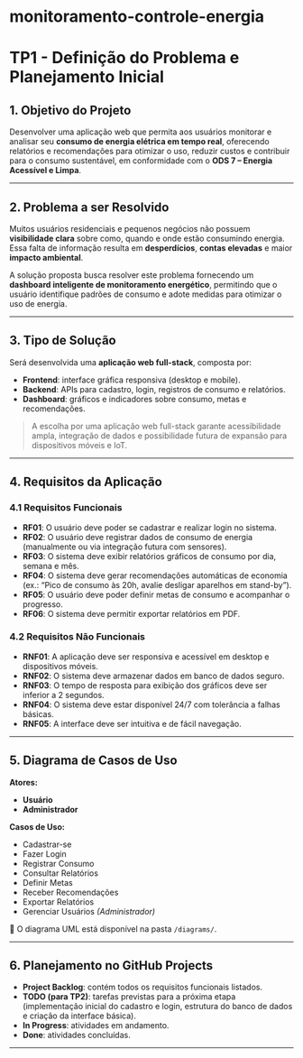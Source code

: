 # monitoramento-controle-energia
# TP1 - Definição do Problema e Planejamento Inicial

## 1. Objetivo do Projeto
Desenvolver uma aplicação web que permita aos usuários monitorar e analisar seu **consumo de energia elétrica em tempo real**, oferecendo relatórios e recomendações para otimizar o uso, reduzir custos e contribuir para o consumo sustentável, em conformidade com o **ODS 7 – Energia Acessível e Limpa**.

---

## 2. Problema a ser Resolvido
Muitos usuários residenciais e pequenos negócios não possuem **visibilidade clara** sobre como, quando e onde estão consumindo energia.  
Essa falta de informação resulta em **desperdícios**, **contas elevadas** e maior **impacto ambiental**.  

A solução proposta busca resolver este problema fornecendo um **dashboard inteligente de monitoramento energético**, permitindo que o usuário identifique padrões de consumo e adote medidas para otimizar o uso de energia.

---

## 3. Tipo de Solução
Será desenvolvida uma **aplicação web full-stack**, composta por:
- **Frontend**: interface gráfica responsiva (desktop e mobile).  
- **Backend**: APIs para cadastro, login, registros de consumo e relatórios.  
- **Dashboard**: gráficos e indicadores sobre consumo, metas e recomendações.  

> A escolha por uma aplicação web full-stack garante acessibilidade ampla, integração de dados e possibilidade futura de expansão para dispositivos móveis e IoT.

---

## 4. Requisitos da Aplicação

### 4.1 Requisitos Funcionais
- **RF01**: O usuário deve poder se cadastrar e realizar login no sistema.  
- **RF02**: O usuário deve registrar dados de consumo de energia (manualmente ou via integração futura com sensores).  
- **RF03**: O sistema deve exibir relatórios gráficos de consumo por dia, semana e mês.  
- **RF04**: O sistema deve gerar recomendações automáticas de economia (ex.: “Pico de consumo às 20h, avalie desligar aparelhos em stand-by”).  
- **RF05**: O usuário deve poder definir metas de consumo e acompanhar o progresso.  
- **RF06**: O sistema deve permitir exportar relatórios em PDF.  

### 4.2 Requisitos Não Funcionais
- **RNF01**: A aplicação deve ser responsiva e acessível em desktop e dispositivos móveis.  
- **RNF02**: O sistema deve armazenar dados em banco de dados seguro.  
- **RNF03**: O tempo de resposta para exibição dos gráficos deve ser inferior a 2 segundos.  
- **RNF04**: O sistema deve estar disponível 24/7 com tolerância a falhas básicas.  
- **RNF05**: A interface deve ser intuitiva e de fácil navegação.  

---

## 5. Diagrama de Casos de Uso

**Atores:**
- **Usuário**
- **Administrador**

**Casos de Uso:**
- Cadastrar-se  
- Fazer Login  
- Registrar Consumo  
- Consultar Relatórios  
- Definir Metas  
- Receber Recomendações  
- Exportar Relatórios  
- Gerenciar Usuários *(Administrador)*  

📌 O diagrama UML está disponível na pasta `/diagrams/`.

---

## 6. Planejamento no GitHub Projects
- **Project Backlog**: contém todos os requisitos funcionais listados.  
- **TODO (para TP2)**: tarefas previstas para a próxima etapa (implementação inicial do cadastro e login, estrutura do banco de dados e criação da interface básica).  
- **In Progress**: atividades em andamento.  
- **Done**: atividades concluídas.  

---
